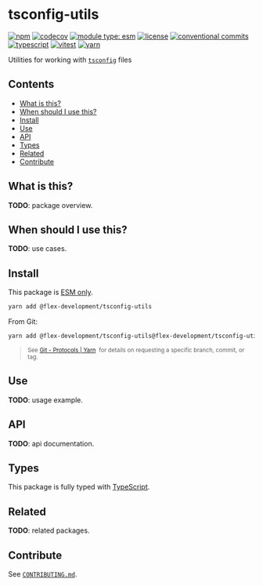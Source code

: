 # tsconfig-utils

[![npm](https://img.shields.io/npm/v/@flex-development/tsconfig-utils.svg)](https://npmjs.com/package/@flex-development/tsconfig-utils)
[![codecov](https://codecov.io/gh/flex-development/tsconfig-utils/branch/main/graph/badge.svg?token=c7gDtTlaw3)](https://codecov.io/gh/flex-development/tsconfig-utils)
[![module type: esm](https://img.shields.io/badge/module%20type-esm-brightgreen)](https://github.com/voxpelli/badges-cjs-esm)
[![license](https://img.shields.io/github/license/flex-development/tsconfig-utils.svg)](LICENSE.md)
[![conventional commits](https://img.shields.io/badge/-conventional%20commits-fe5196?logo=conventional-commits&logoColor=ffffff)](https://conventionalcommits.org/)
[![typescript](https://img.shields.io/badge/-typescript-3178c6?logo=typescript&logoColor=ffffff)](https://typescriptlang.org/)
[![vitest](https://img.shields.io/badge/-vitest-6e9f18?style=flat&logo=vitest&logoColor=ffffff)](https://vitest.dev/)
[![yarn](https://img.shields.io/badge/-yarn-2c8ebb?style=flat&logo=yarn&logoColor=ffffff)](https://yarnpkg.com/)

Utilities for working with [`tsconfig`][1] files

## Contents

- [What is this?](#what-is-this)
- [When should I use this?](#when-should-i-use-this)
- [Install](#install)
- [Use](#use)
- [API](#api)
- [Types](#types)
- [Related](#related)
- [Contribute](#contribute)

## What is this?

**TODO**: package overview.

## When should I use this?

**TODO**: use cases.

## Install

This package is [ESM only][2].

```sh
yarn add @flex-development/tsconfig-utils
```

From Git:

```sh
yarn add @flex-development/tsconfig-utils@flex-development/tsconfig-utils
```

<blockquote>
  <small>
    See <a href='https://yarnpkg.com/features/protocols#git'>Git - Protocols | Yarn</a>
    &nbsp;for details on requesting a specific branch, commit, or tag.
  </small>
</blockquote>

## Use

**TODO**: usage example.

## API

**TODO**: api documentation.

## Types

This package is fully typed with [TypeScript][3].

## Related

**TODO**: related packages.

## Contribute

See [`CONTRIBUTING.md`](CONTRIBUTING.md).

[1]: https://www.typescriptlang.org/tsconfig
[2]: https://gist.github.com/sindresorhus/a39789f98801d908bbc7ff3ecc99d99c
[3]: https://www.typescriptlang.org
